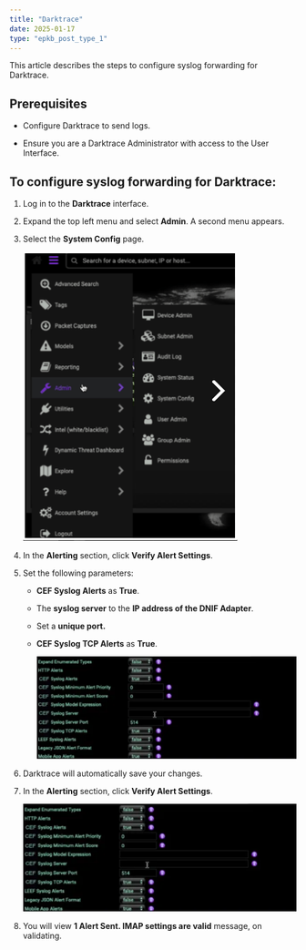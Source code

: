 ```yaml
---
title: "Darktrace"
date: 2025-01-17
type: "epkb_post_type_1"
---
```


This article describes the steps to configure syslog forwarding for Darktrace.

## **Prerequisites**

- Configure Darktrace to send logs.

- Ensure you are a Darktrace Administrator with access to the User Interface.

## **To configure syslog forwarding for Darktrace:**

1. Log in to the **Darktrace** interface.

3. Expand the top left menu and select **Admin**. A second menu appears.

5. Select the **System Config** page.  
      
    ![](./images-Darktrace/Darktrace-1.webp)  
      
    

7. In the **Alerting** section, click **Verify Alert Settings**.

9. Set the following parameters:
    - **CEF Syslog Alerts** as **True**.
    
    - The **syslog server** to the **IP address of the DNIF Adapter**.
    
    - Set a **unique port.**
    
    - **CEF Syslog TCP Alerts** as **True**.  
          
        ![image 1-Dec-04-2023-09-11-58-6567-AM](./images-Darktrace/Darktrace-2.webp)  
          
        

11. Darktrace will automatically save your changes.

13. In the **Alerting** section, click **Verify Alert Settings**.  
      
    ![image 1-Dec-04-2023-09-11-58-6567-AM](./images-Darktrace/Darktrace-3.webp)  
      
    

15. You will view **1 Alert Sent. IMAP settings are valid** message, on validating.
